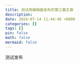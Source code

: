 ```yaml
---
title: 测试用编辑器发布的第三篇文章
description: 
date: 2024-07-14 11:44:46 +0800
categories: []
tags: []
pin: false
math: false
mermaid: false
---
```

测试发布